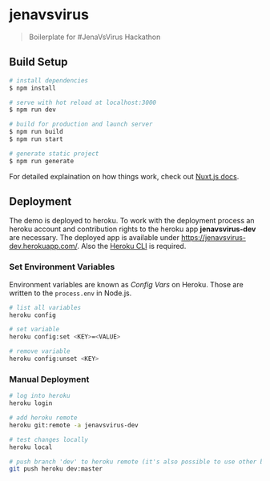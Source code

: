 # jenavsvirus

> Boilerplate for #JenaVsVirus Hackathon

## Build Setup

```bash
# install dependencies
$ npm install

# serve with hot reload at localhost:3000
$ npm run dev

# build for production and launch server
$ npm run build
$ npm run start

# generate static project
$ npm run generate
```

For detailed explaination on how things work, check out [Nuxt.js docs](https://nuxtjs.org).

## Deployment

The demo is deployed to heroku. To work with the deployment process an heroku account and contribution rights to the heroku app **jenavsvirus-dev** are necessary. The deployed app is available under https://jenavsvirus-dev.herokuapp.com/. Also the [Heroku CLI](https://devcenter.heroku.com/articles/heroku-cli#uninstalling-the-legacy-heroku-gem) is required.

### Set Environment Variables

Environment variables are known as *Config Vars* on Heroku. Those are written to the `process.env` in Node.js.

```bash
# list all variables
heroku config

# set variable
heroku config:set <KEY>=<VALUE>

# remove variable
heroku config:unset <KEY>
```

### Manual Deployment

```bash
# log into heroku
heroku login

# add heroku remote
heroku git:remote -a jenavsvirus-dev

# test changes locally
heroku local

# push branch 'dev' to heroku remote (it's also possible to use other branches than 'dev')
git push heroku dev:master
```
